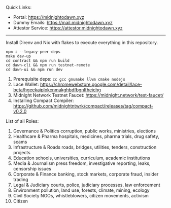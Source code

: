 Quick Links:

- Portal: https://midnightodawn.xyz
- Dummy Emails: https://mail.midnightodawn.xyz
- Attestor Service: https://attestor.midnightodawn.xyz

---

Install Direnv and Nix with flakes to execute everything in this repository.

```
npm i --legacy-peer-deps
make dev-up
cd contract && npm run build
cd dawn-cli && npm run testnet-remote
cd dawn-ui && npm run dev
```

1. Prerequisite deps: `cc gcc gnumake llvm cmake nodejs`
1. Lace Wallet: https://chromewebstore.google.com/detail/lace-beta/hgeekaiplokcnmakghbdfbgnlfheichg
1. Midnight Network Testnet Faucet: https://midnight.network/test-faucet/
1. Installing Compact Compiler: https://github.com/midnightntwrk/compact/releases/tag/compact-v0.2.0

List of all Roles:

1. Governance & Politics
   corruption, public works, ministries, elections
2. Healthcare & Pharma
   hospitals, medicines, pharma trials, drug safety, scams
3. Infrastructure & Roads
   roads, bridges, utilities, tenders, construction projects
4. Education
   schools, universities, curriculum, academic institutions
5. Media & Journalism
   press freedom, investigative reporting, leaks, censorship issues
6. Corporate & Finance
   banking, stock markets, corporate fraud, insider trading
7. Legal & Judiciary
   courts, police, judiciary processes, law enforcement
8. Environment
   pollution, land use, forests, climate, mining, ecology
9. Civil Society
   NGOs, whistleblowers, citizen movements, activism
10. Citizen
